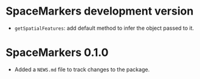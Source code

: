 # SpaceMarkers development version

* `getSpatialFeatures`: add default method to infer the object passed to it. 

# SpaceMarkers 0.1.0

* Added a `NEWS.md` file to track changes to the package.
